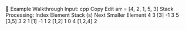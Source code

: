 🔹 Example Walkthrough
Input:
cpp
Copy
Edit
arr = [4, 2, 1, 5, 3]
Stack Processing:
Index Element Stack (s) Next Smaller Element
4 3 [3] -1
3 5 [3,5] 3
2 1 [1] -1
1 2 [1,2] 1
0 4 [1,2,4] 2
